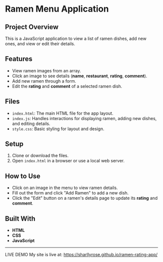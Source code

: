 # **Ramen Menu Application**

## **Project Overview**
This is a JavaScript application to view a list of ramen dishes, add new ones, and view or edit their details.

## **Features**
- View ramen images from an array.
- Click an image to see details (**name**, **restaurant**, **rating**, **comment**).
- Add new ramen through a form.
- Edit the **rating** and **comment** of a selected ramen dish.

## **Files**
- `index.html`: The main HTML file for the app layout.
- `index.js`: Handles interactions for displaying ramen, adding new dishes, and editing details.
- `style.css`: Basic styling for layout and design.

## **Setup**
1. Clone or download the files.
2. Open `index.html` in a browser or use a local web server.

## **How to Use**
- Click on an image in the menu to view ramen details.
- Fill out the form and click "Add Ramen" to add a new dish.
- Click the "Edit" button on a ramen's details page to update its **rating** and **comment**.

## **Built With**
- **HTML**
- **CSS**
- **JavaScript**

---

LIVE DEMO
My site is live at: https://sharllyrose.github.io/ramen-rating-app/


